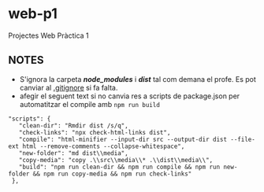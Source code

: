 # web-p1
Projectes Web Pràctica 1

## NOTES

 - S'ignora la carpeta ***node_modules*** i ***dist*** tal com demana el profe. Es pot canviar al [.gitignore](https://github.com/bertugarangou/web-p1/blob/3f0a004110780ba055cb4889d1004bb01631fd79/.gitignore) si fa falta.
 - afegir el seguent text si no canvia res a scripts de package.json per automatitzar el compile amb `npm run build`
 ```
 "scripts": {
    "clean-dir": "Rmdir dist /s/q",
    "check-links": "npx check-html-links dist",
    "compile": "html-minifier --input-dir src --output-dir dist --file-ext html --remove-comments --collapse-whitespace",
    "new-folder": "md dist\\media",
    "copy-media": "copy .\\src\\media\\* .\\dist\\media\\",
    "build": "npm run clean-dir && npm run compile && npm run new-folder && npm run copy-media && npm run check-links"
  },
 ```

